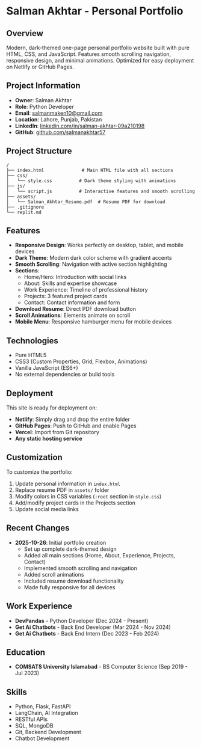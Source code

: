# Salman Akhtar - Personal Portfolio

## Overview
Modern, dark-themed one-page personal portfolio website built with pure HTML, CSS, and JavaScript. Features smooth scrolling navigation, responsive design, and minimal animations. Optimized for easy deployment on Netlify or GitHub Pages.

## Project Information
- **Owner**: Salman Akhtar
- **Role**: Python Developer
- **Email**: salmanmaken10@gmail.com
- **Location**: Lahore, Punjab, Pakistan
- **LinkedIn**: [linkedin.com/in/salman-akhtar-09a210198](https://www.linkedin.com/in/salman-akhtar-09a210198)
- **GitHub**: [github.com/salmanakhtar57](https://github.com/salmanakhtar57)

## Project Structure
```
/
├── index.html              # Main HTML file with all sections
├── css/
│   └── style.css          # Dark theme styling with animations
├── js/
│   └── script.js          # Interactive features and smooth scrolling
├── assets/
│   └── Salman_Akhtar_Resume.pdf  # Resume PDF for download
├── .gitignore
└── replit.md
```

## Features
- **Responsive Design**: Works perfectly on desktop, tablet, and mobile devices
- **Dark Theme**: Modern dark color scheme with gradient accents
- **Smooth Scrolling**: Navigation with active section highlighting
- **Sections**:
  - Home/Hero: Introduction with social links
  - About: Skills and expertise showcase
  - Work Experience: Timeline of professional history
  - Projects: 3 featured project cards
  - Contact: Contact information and form
- **Download Resume**: Direct PDF download button
- **Scroll Animations**: Elements animate on scroll
- **Mobile Menu**: Responsive hamburger menu for mobile devices

## Technologies
- Pure HTML5
- CSS3 (Custom Properties, Grid, Flexbox, Animations)
- Vanilla JavaScript (ES6+)
- No external dependencies or build tools

## Deployment
This site is ready for deployment on:
- **Netlify**: Simply drag and drop the entire folder
- **GitHub Pages**: Push to GitHub and enable Pages
- **Vercel**: Import from Git repository
- **Any static hosting service**

## Customization
To customize the portfolio:
1. Update personal information in `index.html`
2. Replace resume PDF in `assets/` folder
3. Modify colors in CSS variables (`:root` section in `style.css`)
4. Add/modify project cards in the Projects section
5. Update social media links

## Recent Changes
- **2025-10-26**: Initial portfolio creation
  - Set up complete dark-themed design
  - Added all main sections (Home, About, Experience, Projects, Contact)
  - Implemented smooth scrolling and navigation
  - Added scroll animations
  - Included resume download functionality
  - Made fully responsive for all devices

## Work Experience
- **DevPandas** - Python Developer (Dec 2024 - Present)
- **Get Ai Chatbots** - Back End Developer (Mar 2024 - Nov 2024)
- **Get Ai Chatbots** - Back End Intern (Dec 2023 - Feb 2024)

## Education
- **COMSATS University Islamabad** - BS Computer Science (Sep 2019 - Jul 2023)

## Skills
- Python, Flask, FastAPI
- LangChain, AI Integration
- RESTful APIs
- SQL, MongoDB
- Git, Backend Development
- Chatbot Development

